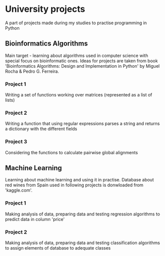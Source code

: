 # University projects
A part of projects made during my studies to practise programming in Python



## Bioinformatics Algorithms
Main target - learning about algorithms used in computer science with special focus on bioinformatic ones.
Ideas for projects are taken from book 'Bioinformatics Algorithms: Design and Implementation in Python' by Miguel Rocha & Pedro G. Ferreira.

### Project 1
Writing a set of functions working over matrices (represented as a list of lists)

### Project 2
Writing a function that using regular expressions parses a string and returns a dictionary with the different fields

### Project 3
Considering the functions to calculate pairwise global alignments



## Machine Learning
Learning about machine learning and using it in practise.
Database about red wines from Spain used in following projects is donwloaded from 'kaggle.com'.

### Project 1
Making analysis of data, preparing data and testing regression algorithms to predict data in column 'price'

### Project 2
Making analysis of data, preparing data and testing classification algorithms to assign elements of database to adequate classes
